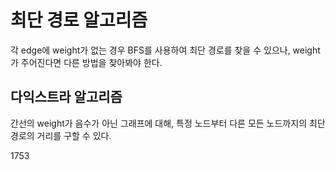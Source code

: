 # 최단 경로 알고리즘

각 edge에 weight가 없는 경우 BFS를 사용하여 최단 경로를 찾을 수 있으나, weight가 주어진다면 다른 방법을 찾아봐야 한다.

## 다익스트라 알고리즘

간선의 weight가 음수가 아닌 그래프에 대해, 특정 노드부터 다른 모든 노드까지의 최단 경로의 거리를 구할 수 있다.

1753
